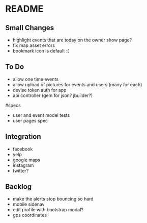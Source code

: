 # README

## Small Changes
- highlight events that are today on the owner show page?
- fix map asset errors
- bookmark icon is default :(

## To Do
- allow one time events
- allow upload of pictures for events and users (many for each)
- devise token auth for app
- api controller (gem for json? jbuilder?)

#specs
- user and event model tests
- user pages spec

## Integration
- facebook
- yelp
- google maps
- instagram
- twitter?

## Backlog
- make the alerts stop bouncing so hard
- mobile sidenav
- edit profile with bootstrap modal?
- gps coordinates
